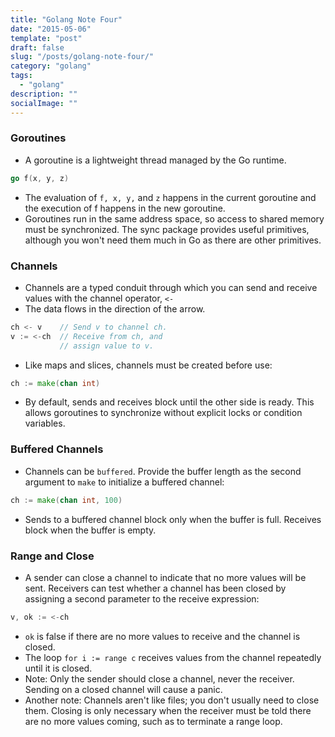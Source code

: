 ```yaml
---
title: "Golang Note Four"
date: "2015-05-06"
template: "post"
draft: false
slug: "/posts/golang-note-four/"
category: "golang"
tags:
  - "golang"
description: ""
socialImage: ""
---
```


### Goroutines

+ A goroutine is a lightweight thread managed by the Go runtime.

```go
go f(x, y, z)
```

+ The evaluation of `f, x, y,` and `z` happens in the current goroutine and the execution of f happens in the new goroutine.
+ Goroutines run in the same address space, so access to shared memory must be synchronized. The sync package provides useful primitives, although you won't need them much in Go as there are other primitives.

### Channels

+ Channels are a typed conduit through which you can send and receive values with the channel operator, `<-`
+ The data flows in the direction of the arrow.

```go
ch <- v    // Send v to channel ch.
v := <-ch  // Receive from ch, and
           // assign value to v.
```

+ Like maps and slices, channels must be created before use:

```go
ch := make(chan int)
```

+ By default, sends and receives block until the other side is ready. This allows goroutines to synchronize without explicit locks or condition variables.

### Buffered Channels

+ Channels can be `buffered`. Provide the buffer length as the second argument to `make` to initialize a buffered channel:

```go
ch := make(chan int, 100)
```

+ Sends to a buffered channel block only when the buffer is full. Receives block when the buffer is empty.

### Range and Close

+ A sender can close a channel to indicate that no more values will be sent. Receivers can test whether a channel has been closed by assigning a second parameter to the receive expression:

```go
v, ok := <-ch
```

+ `ok` is false if there are no more values to receive and the channel is closed.
+ The loop `for i := range c` receives values from the channel repeatedly until it is closed.
+ Note: Only the sender should close a channel, never the receiver. Sending on a closed channel will cause a panic.
+ Another note: Channels aren't like files; you don't usually need to close them. Closing is only necessary when the receiver must be told there are no more values coming, such as to terminate a range loop.


